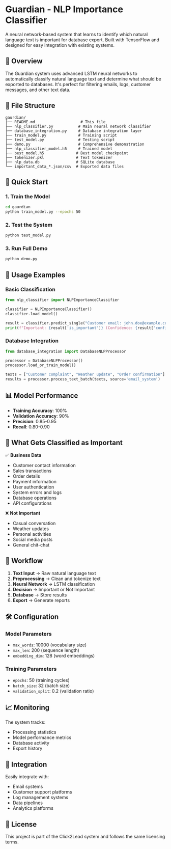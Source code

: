 # Guardian - NLP Importance Classifier

A neural network-based system that learns to identify which natural language text is important for database export. Built with TensorFlow and designed for easy integration with existing systems.

## 🎯 Overview

The Guardian system uses advanced LSTM neural networks to automatically classify natural language text and determine what should be exported to databases. It's perfect for filtering emails, logs, customer messages, and other text data.

## 📁 File Structure

```
gaurdian/
├── README.md                    # This file
├── nlp_classifier.py           # Main neural network classifier
├── database_integration.py     # Database integration layer
├── train_model.py              # Training script
├── test_model.py               # Testing script
├── demo.py                     # Comprehensive demonstration
├── nlp_classifier_model.h5     # Trained model
├── best_model.h5              # Best model checkpoint
├── tokenizer.pkl              # Text tokenizer
├── nlp_data.db                # SQLite database
└── important_data_*.json/csv  # Exported data files
```

## 🚀 Quick Start

### 1. Train the Model
```bash
cd gaurdian
python train_model.py --epochs 50
```

### 2. Test the System
```bash
python test_model.py
```

### 3. Run Full Demo
```bash
python demo.py
```

## 🔧 Usage Examples

### Basic Classification
```python
from nlp_classifier import NLPImportanceClassifier

classifier = NLPImportanceClassifier()
classifier.load_model()

result = classifier.predict_single("Customer email: john.doe@example.com")
print(f"Important: {result['is_important']} (Confidence: {result['confidence']:.3f})")
```

### Database Integration
```python
from database_integration import DatabaseNLPProcessor

processor = DatabaseNLPProcessor()
processor.load_or_train_model()

texts = ["Customer complaint", "Weather update", "Order confirmation"]
results = processor.process_text_batch(texts, source='email_system')
```

## 📊 Model Performance

- **Training Accuracy**: 100%
- **Validation Accuracy**: 90%
- **Precision**: 0.85-0.95
- **Recall**: 0.80-0.90

## 🎯 What Gets Classified as Important

✅ **Business Data**
- Customer contact information
- Sales transactions
- Order details
- Payment information
- User authentication
- System errors and logs
- Database operations
- API configurations

❌ **Not Important**
- Casual conversation
- Weather updates
- Personal activities
- Social media posts
- General chit-chat

## 🔄 Workflow

1. **Text Input** → Raw natural language text
2. **Preprocessing** → Clean and tokenize text
3. **Neural Network** → LSTM classification
4. **Decision** → Important or Not Important
5. **Database** → Store results
6. **Export** → Generate reports

## 🛠 Configuration

### Model Parameters
- `max_words`: 10000 (vocabulary size)
- `max_len`: 200 (sequence length)
- `embedding_dim`: 128 (word embeddings)

### Training Parameters
- `epochs`: 50 (training cycles)
- `batch_size`: 32 (batch size)
- `validation_split`: 0.2 (validation ratio)

## 📈 Monitoring

The system tracks:
- Processing statistics
- Model performance metrics
- Database activity
- Export history

## 🔗 Integration

Easily integrate with:
- Email systems
- Customer support platforms
- Log management systems
- Data pipelines
- Analytics platforms

## 📝 License

This project is part of the Click2Lead system and follows the same licensing terms. 